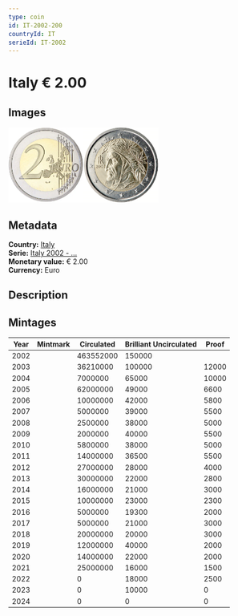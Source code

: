 ```yaml
---
type: coin
id: IT-2002-200
countryId: IT
serieId: IT-2002
---
```


# Italy € 2.00

## Images

<img src="../../../Images/common-2002-200.webp" height="150" alt="Front image"><img src="Images/italy-2002-200.webp" height="150" alt="Back image">

## Metadata

**Country:** [Italy](../index.md)\
**Serie:** [Italy 2002 - ...](index.md)\
**Monetary value:** € 2.00\
**Currency:** Euro

## Description

## Mintages

| Year | Mintmark | Circulated | Brilliant Uncirculated | Proof |
| ---- | -------- | ---------- | ---------------------- | ----- |
| 2002 |          | 463552000  | 150000                 |       |
| 2003 |          | 36210000   | 100000                 | 12000 |
| 2004 |          | 7000000    | 65000                  | 10000 |
| 2005 |          | 62000000   | 49000                  | 6600  |
| 2006 |          | 10000000   | 42000                  | 5800  |
| 2007 |          | 5000000    | 39000                  | 5500  |
| 2008 |          | 2500000    | 38000                  | 5000  |
| 2009 |          | 2000000    | 40000                  | 5500  |
| 2010 |          | 5800000    | 38000                  | 5000  |
| 2011 |          | 14000000   | 36500                  | 5500  |
| 2012 |          | 27000000   | 28000                  | 4000  |
| 2013 |          | 30000000   | 22000                  | 2800  |
| 2014 |          | 16000000   | 21000                  | 3000  |
| 2015 |          | 10000000   | 23000                  | 2300  |
| 2016 |          | 5000000    | 19300                  | 2000  |
| 2017 |          | 5000000    | 21000                  | 3000  |
| 2018 |          | 20000000   | 20000                  | 3000  |
| 2019 |          | 12000000   | 40000                  | 2000  |
| 2020 |          | 14000000   | 22000                  | 2000  |
| 2021 |          | 25000000   | 16000                  | 1500  |
| 2022 |          | 0          | 18000                  | 2500  |
| 2023 |          | 0          | 10000                  | 0     |
| 2024 |          | 0          | 0                      | 0     |
